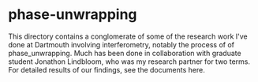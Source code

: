 # phase-unwrapping
This directory contains a conglomerate of some of the research work I've done at Dartmouth involving interferometry, notably the process of of phase_unwrapping. Much has been done in collaboration with graduate student Jonathon Lindbloom, who was my research partner for two terms. For detailed results of our findings, see the documents here.
